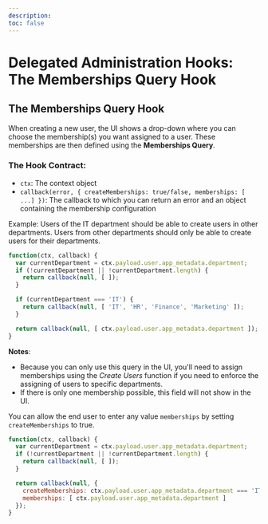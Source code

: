 ```yaml
---
description:
toc: false
---
```

# Delegated Administration Hooks: The Memberships Query Hook

## The Memberships Query Hook

When creating a new user, the UI shows a drop-down where you can choose the membership(s) you want assigned to a user. These memberships are then defined using the **Memberships Query**.

### The Hook Contract:

 - `ctx`: The context object
 - `callback(error, { createMemberships: true/false, memberships: [ ...] })`: The callback to which you can return an error and an object containing the membership configuration

Example: Users of the IT department should be able to create users in other departments. Users from other departments should only be able to create users for their departments.

```js
function(ctx, callback) {
  var currentDepartment = ctx.payload.user.app_metadata.department;
  if (!currentDepartment || !currentDepartment.length) {
    return callback(null, [ ]);
  }

  if (currentDepartment === 'IT') {
    return callback(null, [ 'IT', 'HR', 'Finance', 'Marketing' ]);
  }

  return callback(null, [ ctx.payload.user.app_metadata.department ]);
}
```

**Notes**:

* Because you can only use this query in the UI, you'll need to assign memberships using the *Create Users* function if you need to enforce the assigning of users to specific departments.
* If there is only one membership possible, this field will not show in the UI.

You can allow the end user to enter any value `memberships` by setting `createMemberships` to true.

```js
function(ctx, callback) {
  var currentDepartment = ctx.payload.user.app_metadata.department;
  if (!currentDepartment || !currentDepartment.length) {
    return callback(null, [ ]);
  }

  return callback(null, {
    createMemberships: ctx.payload.user.app_metadata.department === 'IT' ? true : false,
    memberships: [ ctx.payload.user.app_metadata.department ]
  });
}
```